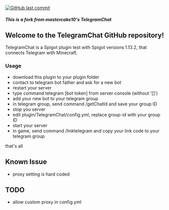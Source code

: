 [![GitHub last commit](https://img.shields.io/github/last-commit/HighGroundLake/TelegramChat.svg)](https://github.com/mastercake10/TelegramChat/commits/master)

##### This is a fork from mastercake10's TelegramChat

## Welcome to the TelegramChat GitHub repository!

TelegramChat is a Spigot plugin test with Spigot versions 1.13.2, that connects Telegram with Minecraft.

### Usage

* download this plugin to your plugin folder
* contact to telegram bot father and ask for a new bot
* restart your server
* type command telegram [bot token] from server console (without '[]')
* add your new bot to your telegram group
* in telegram group, send command /getChatId and save your group ID
* stop you server
* edit plugin/TelegramChat/config.yml, replace group-id with your group ID
* start your server
* in game, send command /linktelegram and copy your link code to your telegram group

that's all

## Known Issue

* proxy setting is hard coded

## TODO

* allow custom proxy in config.yml
